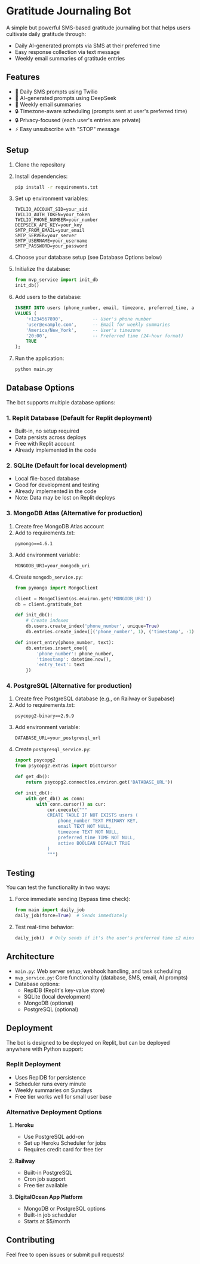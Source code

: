 # Gratitude Journaling Bot

A simple but powerful SMS-based gratitude journaling bot that helps users cultivate daily gratitude through:
- Daily AI-generated prompts via SMS at their preferred time
- Easy response collection via text message
- Weekly email summaries of gratitude entries

## Features

- 📱 Daily SMS prompts using Twilio
- 🤖 AI-generated prompts using DeepSeek
- 📧 Weekly email summaries
- 🔒 Timezone-aware scheduling (prompts sent at user's preferred time)
- 🔒 Privacy-focused (each user's entries are private)
- ⚡ Easy unsubscribe with "STOP" message

## Setup

1. Clone the repository
2. Install dependencies:
   ```bash
   pip install -r requirements.txt
   ```

3. Set up environment variables:
   ```
   TWILIO_ACCOUNT_SID=your_sid
   TWILIO_AUTH_TOKEN=your_token
   TWILIO_PHONE_NUMBER=your_number
   DEEPSEEK_API_KEY=your_key
   SMTP_FROM_EMAIL=your_email
   SMTP_SERVER=your_server
   SMTP_USERNAME=your_username
   SMTP_PASSWORD=your_password
   ```

4. Choose your database setup (see Database Options below)

5. Initialize the database:
   ```python
   from mvp_service import init_db
   init_db()
   ```

6. Add users to the database:
   ```sql
   INSERT INTO users (phone_number, email, timezone, preferred_time, active) 
   VALUES (
       '+1234567890',           -- User's phone number
       'user@example.com',      -- Email for weekly summaries
       'America/New_York',      -- User's timezone
       '20:00',                 -- Preferred time (24-hour format)
       TRUE
   );
   ```

7. Run the application:
   ```bash
   python main.py
   ```

## Database Options

The bot supports multiple database options:

### 1. Replit Database (Default for Replit deployment)
- Built-in, no setup required
- Data persists across deploys
- Free with Replit account
- Already implemented in the code

### 2. SQLite (Default for local development)
- Local file-based database
- Good for development and testing
- Already implemented in the code
- Note: Data may be lost on Replit deploys

### 3. MongoDB Atlas (Alternative for production)
1. Create free MongoDB Atlas account
2. Add to requirements.txt:
   ```
   pymongo==4.6.1
   ```
3. Add environment variable:
   ```
   MONGODB_URI=your_mongodb_uri
   ```
4. Create `mongodb_service.py`:
   ```python
   from pymongo import MongoClient
   
   client = MongoClient(os.environ.get('MONGODB_URI'))
   db = client.gratitude_bot
   
   def init_db():
       # Create indexes
       db.users.create_index('phone_number', unique=True)
       db.entries.create_index([('phone_number', 1), ('timestamp', -1)])
   
   def insert_entry(phone_number, text):
       db.entries.insert_one({
           'phone_number': phone_number,
           'timestamp': datetime.now(),
           'entry_text': text
       })
   ```

### 4. PostgreSQL (Alternative for production)
1. Create free PostgreSQL database (e.g., on Railway or Supabase)
2. Add to requirements.txt:
   ```
   psycopg2-binary==2.9.9
   ```
3. Add environment variable:
   ```
   DATABASE_URL=your_postgresql_url
   ```
4. Create `postgresql_service.py`:
   ```python
   import psycopg2
   from psycopg2.extras import DictCursor
   
   def get_db():
       return psycopg2.connect(os.environ.get('DATABASE_URL'))
   
   def init_db():
       with get_db() as conn:
           with conn.cursor() as cur:
               cur.execute("""
               CREATE TABLE IF NOT EXISTS users (
                   phone_number TEXT PRIMARY KEY,
                   email TEXT NOT NULL,
                   timezone TEXT NOT NULL,
                   preferred_time TIME NOT NULL,
                   active BOOLEAN DEFAULT TRUE
               )
               """)
   ```

## Testing

You can test the functionality in two ways:

1. Force immediate sending (bypass time check):
   ```python
   from main import daily_job
   daily_job(force=True)  # Sends immediately
   ```

2. Test real-time behavior:
   ```python
   daily_job()  # Only sends if it's the user's preferred time ±2 minutes
   ```

## Architecture

- `main.py`: Web server setup, webhook handling, and task scheduling
- `mvp_service.py`: Core functionality (database, SMS, email, AI prompts)
- Database options:
  - ReplDB (Replit's key-value store)
  - SQLite (local development)
  - MongoDB (optional)
  - PostgreSQL (optional)

## Deployment

The bot is designed to be deployed on Replit, but can be deployed anywhere with Python support:

### Replit Deployment
- Uses ReplDB for persistence
- Scheduler runs every minute
- Weekly summaries on Sundays
- Free tier works well for small user base

### Alternative Deployment Options
1. **Heroku**
   - Use PostgreSQL add-on
   - Set up Heroku Scheduler for jobs
   - Requires credit card for free tier

2. **Railway**
   - Built-in PostgreSQL
   - Cron job support
   - Free tier available

3. **DigitalOcean App Platform**
   - MongoDB or PostgreSQL options
   - Built-in job scheduler
   - Starts at $5/month

## Contributing

Feel free to open issues or submit pull requests! 